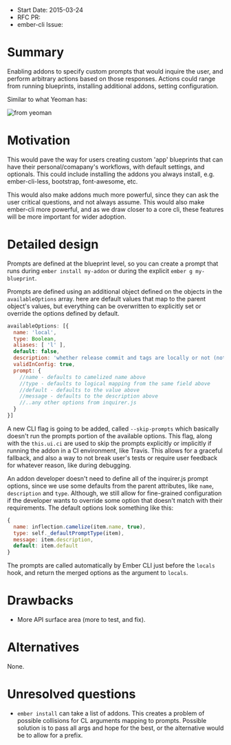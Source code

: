 - Start Date: 2015-03-24
- RFC PR:
- ember-cli Issue:

# Summary

Enabling addons to specify custom prompts that would inquire the user, and perform arbitrary actions based on those responses. Actions could range from running blueprints, installing additional addons, setting configuration.

Similar to what Yeoman has:

![from yeoman](http://yeoman.io/static/image_4.d4f761cf89.png)

# Motivation

This would pave the way for users creating custom 'app' blueprints that can have their personal/comapany's workflows, with default settings, and optionals. This could include installing the addons you always install, e.g. ember-cli-less, bootstrap, font-awesome, etc.

This would also make addons much more powerful, since they can ask the user critical questions, and not always assume. This would also make ember-cli more powerful, and as we draw closer to a core cli, these features will be more important for wider adoption.

# Detailed design

Prompts are defined at the blueprint level, so you can create
a prompt that runs during `ember install my-addon` or during the explicit `ember g my-blueprint`.

Prompts are defined using an additional object defined on the objects in the `availableOptions` array. here are default values that map to the parent object's values, but everything can be overwritten to explicitly set or override
the options defined by default.

```js
availableOptions: [{
  name: 'local',
  type: Boolean,
  aliases: [ 'l' ],
  default: false,
  description: 'whether release commit and tags are locally or not (not pushed to a remote)',
  validInConfig: true,
  prompt: {
    //name - defaults to camelized name above
    //type - defaults to logical mapping from the same field above
    //default - defaults to the value above
    //message - defaults to the description above
    //..any other options from inquirer.js
  }
}]
```

A new CLI flag is going to be added, called `--skip-prompts` which basically doesn't run the prompts portion of the available options. This flag, along with the `this.ui.ci` are used to skip the prompts explicitly or implicitly if running the addon
in a CI environment, like Travis. This allows for a graceful fallback, and also a way to not break user's tests or require
user feedback for whatever reason, like during debugging.

An addon developer doesn't need to define all of the inquirer.js prompt options, since we use some defaults
from the parent attributes, like `name`, `description` and `type`. Although, we still allow for fine-grained configuration
if the developer wants to override some option that doesn't match with their requirements. The default options look something like this:

```js
{
  name: inflection.camelize(item.name, true),
  type: self._defaultPromptType(item),
  message: item.description,
  default: item.default
}
```

The prompts are called automatically by Ember CLI just before the `locals` hook, and return the merged options
as the argument to `locals`.


# Drawbacks

* More API surface area (more to test, and fix).


# Alternatives

None.

# Unresolved questions

* `ember install` can take a list of addons. This creates a problem of possible collisions for CL arguments mapping to prompts. Possible solution is to pass all args and hope for the best, or the alternative would be to allow for a prefix.
